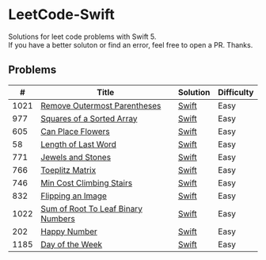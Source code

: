 # LeetCode-Swift
Solutions for leet code problems with Swift 5.  
If you have a better soluton or find an error, feel free to open a PR. Thanks.  

## Problems

| # | Title | Solution | Difficulty |
|---| ----- | -------- | ---------- |
|1021|[Remove Outermost Parentheses](https://leetcode.com/problems/remove-outermost-parentheses/) | [Swift](https://github.com/Sajjad-Zafar/LeetCode-Swift/blob/main/1021.%20Remove%20Outermost%20Parentheses.playground/Contents.swift)|Easy|
|977|[Squares of a Sorted Array](https://leetcode.com/problems/squares-of-a-sorted-array/) | [Swift](https://github.com/Sajjad-Zafar/LeetCode-Swift/blob/main/977.%20Squares%20of%20a%20Sorted%20Array.playground/Contents.swift)|Easy|
|605|[Can Place Flowers](https://leetcode.com/problems/can-place-flowers/) | [Swift](https://github.com/Sajjad-Zafar/LeetCode-Swift/blob/main/605.%20Can%20Place%20Flowers.playground/Contents.swift)|Easy|
|58|[Length of Last Word](https://leetcode.com/problems/length-of-last-word/) | [Swift](https://github.com/Sajjad-Zafar/LeetCode-Swift/blob/main/58.%20Length%20of%20Last%20Word.playground/Contents.swift)|Easy|
|771|[Jewels and Stones](https://leetcode.com/problems/jewels-and-stones/) | [Swift](https://github.com/Sajjad-Zafar/LeetCode-Swift/blob/main/771.%20Jewels%20and%20Stones.playground/Contents.swift)|Easy|
|766|[Toeplitz Matrix](https://leetcode.com/problems/toeplitz-matrix/) | [Swift](https://github.com/Sajjad-Zafar/LeetCode-Swift/blob/main/766.%20Toeplitz%20Matrix.playground/Contents.swift)|Easy|
|746|[Min Cost Climbing Stairs](https://leetcode.com/problems/min-cost-climbing-stairs/) | [Swift](https://github.com/Sajjad-Zafar/LeetCode-Swift/blob/main/746.%20Min%20Cost%20Climbing%20Stairs.playground/Contents.swift)|Easy|
|832|[Flipping an Image](https://leetcode.com/problems/flipping-an-image/) | [Swift](https://github.com/Sajjad-Zafar/LeetCode-Swift/blob/main/832.%20Flipping%20an%20Image.playground/Contents.swift)|Easy|
|1022|[Sum of Root To Leaf Binary Numbers](https://leetcode.com/problems/sum-of-root-to-leaf-binary-numbers/) | [Swift](https://github.com/Sajjad-Zafar/LeetCode-Swift/blob/main/832.%20Sum%20of%20Root%20To%20Leaf%20Binary%20Numbers.playground/Contents.swift)|Easy|
|202|[Happy Number](https://leetcode.com/problems/happy-number/) | [Swift](https://github.com/Sajjad-Zafar/LeetCode-Swift/blob/main/202.%20Happy%20Number.playground/Contents.swift)|Easy|
|1185|[Day of the Week](https://leetcode.com/problems/day-of-the-week/) | [Swift](https://github.com/Sajjad-Zafar/LeetCode-Swift/blob/main/1185.%20Day%20of%20the%20Week.playground/Contents.swift)|Easy|
